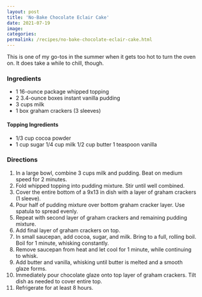 ```yaml
---
layout: post
title: 'No-Bake Chocolate Eclair Cake'
date: 2021-07-19
image:
categories:
permalink: /recipes/no-bake-chocolate-eclair-cake.html
---
```


This is one of my go-tos in the summer when it gets too hot to turn the oven on. It does take a while to chill, though.

### Ingredients

- 1 16-ounce package whipped topping
- 2 3.4-ounce boxes instant vanilla pudding
- 3 cups milk
- 1 box graham crackers (3 sleeves)

#### Topping Ingredients

- 1/3 cup cocoa powder
- 1 cup sugar
1/4 cup milk
1/2 cup butter
1 teaspoon vanilla

### Directions

1. In a large bowl, combine 3 cups milk and pudding. Beat on medium speed for 2 minutes.
2. Fold whipped topping into pudding mixture. Stir until well combined.
3. Cover the entire bottom of a 9x13 in dish with a layer of graham crackers (1 sleeve).
4. Pour half of pudding mixture over bottom graham cracker layer. Use spatula to spread evenly.
5. Repeat with second layer of graham crackers and remaining pudding mixture.
6. Add final layer of graham crackers on top.
7. In small saucepan, add cocoa, sugar, and milk. Bring to a full, rolling boil. Boil for 1 minute, whisking constantly.
8. Remove saucepan from heat and let cool for 1 minute, while continuing to whisk.
9. Add butter and vanilla, whisking until butter is melted and a smooth glaze forms.
10. Immediately pour chocolate glaze onto top layer of graham crackers. Tilt dish as needed to cover entire top.
11. Refrigerate for at least 8 hours.
